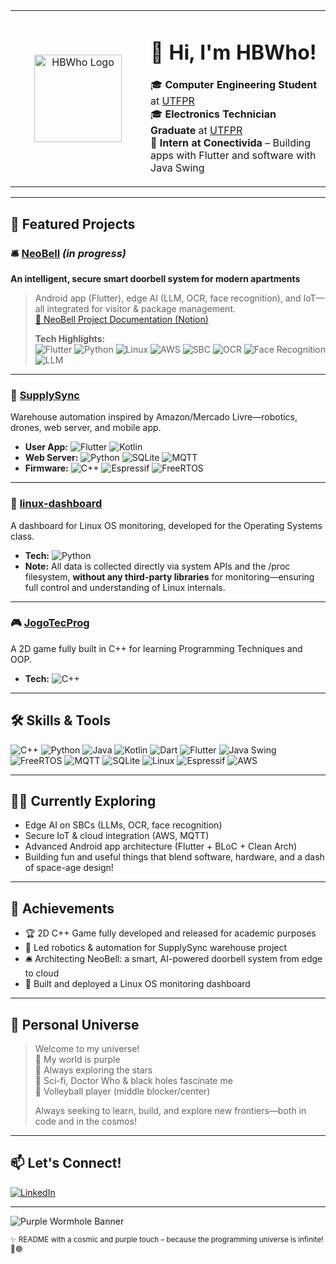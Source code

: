 <table>
  <tr>
    <td width="200" align="center" valign="middle">
      <img src="https://media.discordapp.net/attachments/1249131937033879683/1374781708918067251/Logo_Completa.jpeg?ex=682f4cbd&is=682dfb3d&hm=54d8bae3ca4937f4fb1c66089038607c0f76c9b9f84b2b3e9a1ebd38ba96956a&=&format=webp&width=200&height=200" width="140" alt="HBWho Logo"/>
    </td>
    <td valign="middle">
      <h1>👋 Hi, I'm HBWho!</h1>
      <p>
        🎓 <b>Computer Engineering Student</b> at <a href="https://www.utfpr.edu.br/">UTFPR</a><br>
        🎓 <b>Electronics Technician Graduate</b> at <a href="https://www.utfpr.edu.br/">UTFPR</a><br>
        💼 <b>Intern at Conectivida</b> – Building apps with Flutter and software with Java Swing
      </p>
    </td>
  </tr>
</table>

---

## 🚀 Featured Projects

### 🛎️ [NeoBell](https://github.com/HBWho/NeoBell) *(in progress)*
**An intelligent, secure smart doorbell system for modern apartments**  
> Android app (Flutter), edge AI (LLM, OCR, face recognition), and IoT—all integrated for visitor & package management.  
> [📝 NeoBell Project Documentation (Notion)](https://utopian-asterisk-ca0.notion.site/NeoBell-1deb3933ee48801ea5b1c806137cb59d)
>
> **Tech Highlights:**  
> ![Flutter](https://img.shields.io/badge/Flutter-02569B?style=flat&logo=flutter&logoColor=white)
![Python](https://img.shields.io/badge/Python-3776AB?style=flat&logo=python&logoColor=white)
![Linux](https://img.shields.io/badge/Linux-FCC624?style=flat&logo=linux&logoColor=black)
![AWS](https://img.shields.io/badge/AWS-232F3E?style=flat&logo=amazon-aws&logoColor=white)
![SBC](https://img.shields.io/badge/SBC-Radxa-009688?style=flat)
![OCR](https://img.shields.io/badge/OCR-Important-7C3AED?style=flat)
![Face Recognition](https://img.shields.io/badge/Face_Recognition-AI-7C3AED?style=flat)
![LLM](https://img.shields.io/badge/LLM-Edge_AI-7C3AED?style=flat)

---

### 🤖 [SupplySync](https://github.com/IshikawaRasoto/SupplySync)
Warehouse automation inspired by Amazon/Mercado Livre—robotics, drones, web server, and mobile app.

- **User App:** ![Flutter](https://img.shields.io/badge/Flutter-02569B?style=flat&logo=flutter&logoColor=white) ![Kotlin](https://img.shields.io/badge/Kotlin-7F52FF?style=flat&logo=kotlin&logoColor=white)
- **Web Server:** ![Python](https://img.shields.io/badge/Python-3776AB?style=flat&logo=python&logoColor=white) ![SQLite](https://img.shields.io/badge/SQLite-003B57?style=flat&logo=sqlite&logoColor=white) ![MQTT](https://img.shields.io/badge/MQTT-660066?style=flat)
- **Firmware:** ![C++](https://img.shields.io/badge/C++-00599C?style=flat&logo=c%2B%2B&logoColor=white) ![Espressif](https://img.shields.io/badge/Espressif-E7352C?style=flat&logo=espressif&logoColor=white) ![FreeRTOS](https://img.shields.io/badge/FreeRTOS-28BDF2?style=flat)

---

### 🐧 [linux-dashboard](https://github.com/HBWho/linux-dashboard)
A dashboard for Linux OS monitoring, developed for the Operating Systems class.

- **Tech:** ![Python](https://img.shields.io/badge/Python-3776AB?style=flat&logo=python&logoColor=white)
- **Note:** All data is collected directly via system APIs and the /proc filesystem, **without any third-party libraries** for monitoring—ensuring full control and understanding of Linux internals.

---

### 🎮 [JogoTecProg](https://github.com/walger-lucas/JogoTecProg)
A 2D game fully built in C++ for learning Programming Techniques and OOP.

- **Tech:** ![C++](https://img.shields.io/badge/C++-00599C?style=flat&logo=c%2B%2B&logoColor=white)

---

## 🛠️ Skills & Tools

![C++](https://img.shields.io/badge/C++-00599C?style=flat&logo=c%2B%2B&logoColor=white)
![Python](https://img.shields.io/badge/Python-3776AB?style=flat&logo=python&logoColor=white)
![Java](https://img.shields.io/badge/Java-007396?style=flat&logo=java&logoColor=white)
![Kotlin](https://img.shields.io/badge/Kotlin-7F52FF?style=flat&logo=kotlin&logoColor=white)
![Dart](https://img.shields.io/badge/Dart-0175C2?style=flat&logo=dart&logoColor=white)
![Flutter](https://img.shields.io/badge/Flutter-02569B?style=flat&logo=flutter&logoColor=white)
![Java Swing](https://img.shields.io/badge/Java%20Swing-007396?style=flat&logo=java&logoColor=white)
![FreeRTOS](https://img.shields.io/badge/FreeRTOS-28BDF2?style=flat)
![MQTT](https://img.shields.io/badge/MQTT-660066?style=flat)
![SQLite](https://img.shields.io/badge/SQLite-003B57?style=flat&logo=sqlite&logoColor=white)
![Linux](https://img.shields.io/badge/Linux-FCC624?style=flat&logo=linux&logoColor=black)
![Espressif](https://img.shields.io/badge/Espressif-E7352C?style=flat&logo=espressif&logoColor=white)
![AWS](https://img.shields.io/badge/AWS-232F3E?style=flat&logo=amazon-aws&logoColor=white)

---

## 🧑‍🚀 Currently Exploring

- Edge AI on SBCs (LLMs, OCR, face recognition)
- Secure IoT & cloud integration (AWS, MQTT)
- Advanced Android app architecture (Flutter + BLoC + Clean Arch)
- Building fun and useful things that blend software, hardware, and a dash of space-age design!

---

## 🏅 Achievements

- 🏆 2D C++ Game fully developed and released for academic purposes
- 🤖 Led robotics & automation for SupplySync warehouse project
- 🛎️ Architecting NeoBell: a smart, AI-powered doorbell system from edge to cloud
- 🐧 Built and deployed a Linux OS monitoring dashboard

---

## 🌌 Personal Universe

> Welcome to my universe!  
> 💜 My world is purple  
> 🚀 Always exploring the stars  
> 👾 Sci-fi, Doctor Who & black holes fascinate me  
> 🏐 Volleyball player (middle blocker/center)  
>  
> Always seeking to learn, build, and explore new frontiers—both in code and in the cosmos!

---

## 📫 Let's Connect!

[![LinkedIn](https://img.shields.io/badge/LinkedIn-Alexei%20Lara-0077B5?style=flat-square&logo=linkedin)](https://www.linkedin.com/in/alexei-lara/)

---

![Purple Wormhole Banner](https://cdn.discordapp.com/attachments/1249131937033879683/1374556679483428945/wormhole.png?ex=682f23ea&is=682dd26a&hm=5e53b42ab86e289d96573be5fe58b38a3d96436ae93fc9860a643c315a9bdd0d&)

<sub>✨ README with a cosmic and purple touch – because the programming universe is infinite! 🚀🟣</sub>
